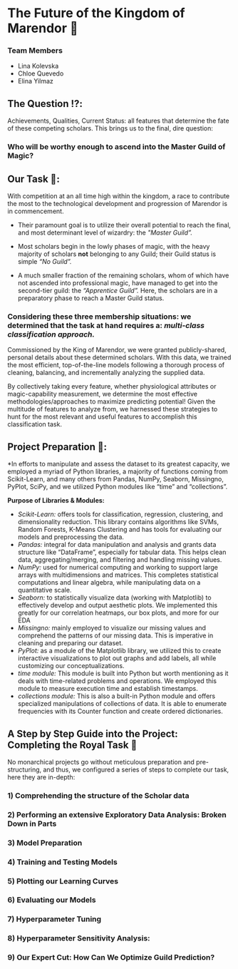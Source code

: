 # The Future of the Kingdom of Marendor 🔮

### Team Members
- Lina Kolevska
- Chloe Quevedo
- Elina Yilmaz

## The Question ⁉️:
Achievements, Qualities, Current Status: all features that determine the fate of these competing scholars. This brings us to the final, dire question:
### **Who will be worthy enough to ascend into the Master Guild of Magic?**


## Our Task 💭:
With competition at an all time high within the kingdom, a race to contribute the most to the technological development and progression of Marendor is in commencement. 

* Their paramount goal is to utilize their overall potential to reach the final, and most determinant level of wizardry: the *"Master Guild”.*

* Most scholars begin in the lowly phases of magic, with the heavy majority of scholars **not** belonging to any Guild; their Guild status is simple *“No Guild”.*

* A much smaller fraction of the remaining scholars, whom of which have not ascended into professional magic, have managed to get into the second-tier guild: the *“Apprentice Guild”.* Here, the scholars are in a preparatory phase to reach a Master Guild status. 

### Considering these three membership situations: we determined that the task at hand requires a: *multi-class classification approach.*



Commissioned by the King of Marendor, we were granted publicly-shared, personal details about these determined scholars. With this data, we trained the most efficient, top-of-the-line models following a thorough process of cleaning, balancing, and incrementally analyzing the supplied data. 

By collectively taking every feature, whether physiological attributes or magic-capability measurement, we determine the most effective methodologies/approaches to maximize predicting potential! Given the multitude of features to analyze from, we harnessed these strategies to hunt for the most relevant and useful features to accomplish this classification task.

## Project Preparation 🧮:
*In efforts to manipulate and assess the dataset to its greatest capacity, we employed a myriad of Python libraries, a majority of functions coming from Scikit-Learn, and many others from Pandas, NumPy, Seaborn, Missingno, PyPlot, SciPy, and we utilized Python modules like “time” and “collections”.


**Purpose of Libraries & Modules:**
- *Scikit-Learn:* offers tools for classification, regression, clustering, and dimensionality reduction. This library contains algorithms like SVMs, Random Forests, K-Means Clustering and has tools for evaluating our models and preprocessing the data.
- *Pandas:* integral for data manipulation and analysis and grants data structure like “DataFrame”, especially for tabular data. This helps clean data, aggregating/merging, and filtering and handling missing values.
- *NumPy:* used for numerical computing and working to support large arrays with multidimensions and matrices. This completes statistical computations and linear algebra, while manipulating data on a quantitative scale.
- *Seaborn:* to statistically visualize data (working with Matplotlib) to effectively develop and output aesthetic plots. We implemented this greatly for our correlation heatmaps, our box plots, and more for our EDA
- *Missingno:* mainly employed to visualize our missing values and comprehend the patterns of our missing data. This is imperative in cleaning and preparing our dataset.
- *PyPlot:* as a module of the Matplotlib library, we utilized this to create interactive visualizations to plot out graphs and add labels, all while customizing our conceptualizations. 
- *time module:* This module is built into Python but worth mentioning as it deals with time-related problems and operations. We employed this module to measure execution time and establish timestamps.
- *collections module:* This is also a built-in Python module and offers specialized manipulations of collections of data. It is able to enumerate frequencies with its Counter function and create ordered dictionaries.


## A Step by Step Guide into the Project: Completing the Royal Task 🌟
No monarchical projects go without meticulous preparation and pre-structuring, and thus, we configured a series of steps to complete our task, here they are in-depth:

### 1) Comprehending the structure of the Scholar data

### 2) Performing an extensive Exploratory Data Analysis: Broken Down in Parts

### 3) Model Preparation

### 4) Training and Testing Models 

### 5) Plotting our Learning Curves

### 6) Evaluating our Models

### 7) Hyperparameter Tuning

### 8) Hyperparameter Sensitivity Analysis:

### 9) Our Expert Cut: How Can We Optimize Guild Prediction?


